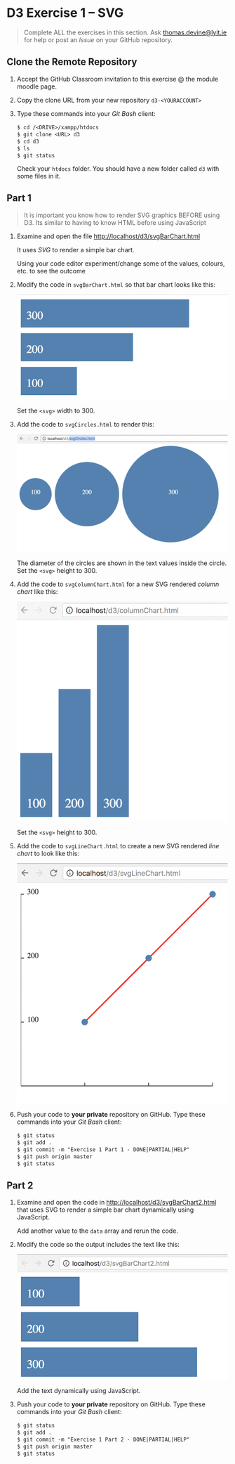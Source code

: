 # D3 Exercise 1 – SVG

> Complete ALL the exercises in this section. Ask thomas.devine@lyit.ie for help or post an *Issue* on your GitHub repository.


## Clone the Remote Repository

1.	Accept the GitHub Classroom invitation to this exercise @ the module moodle page.

1.	Copy the clone URL from your new repository ``d3-<YOURACCOUNT>``

1.	Type these commands into your *Git Bash* client:

	```
	$ cd /<DRIVE>/xampp/htdocs   
	$ git clone <URL> d3
	$ cd d3
	$ ls
	$ git status

	```

	Check your ``htdocs`` folder.  You should have a new folder called ``d3`` with some files in it.

		

## Part 1

> It is important you know how to render SVG graphics BEFORE using D3.  Its similar to having to know HTML before using JavaScript

1.	Examine and open the file [http://localhost/d3/svgBarChart.html](http://localhost/d3/svgBarChart.html)

	It uses *SVG* to render a simple bar chart.  

	Using your code editor experiment/change some of the values, colours, etc. to see the outcome

1.	Modify the code in ``svgBarChart.html`` so that bar chart looks like this:

	![img](../images/barChart2.png)

	Set the ``<svg>`` width to 300.


1.	Add the code to ``svgCircles.html`` to render this:

	![img](../images/svgCircles.png)

	The diameter of the circles are shown in the text values inside the circle.  Set the ``<svg>`` height to 300.

1.	Add the code to ``svgColumnChart.html`` for a new SVG rendered *column chart* like this:

	![img](../images/columnChart1.png)

	Set the ``<svg>`` height to 300.

1.	Add the code to ``svgLineChart.html`` to create a new SVG rendered *line chart* to look like this:

	![img](../images/lineChart1.png)

1.	Push your code to **your private** repository on GitHub.  Type these commands into your *Git Bash* client:

	```
	$ git status
	$ git add .
	$ git commit -m "Exercise 1 Part 1 - DONE|PARTIAL|HELP"
	$ git push origin master
	$ git status

	```

## Part 2

1.	Examine and open the code in [http://localhost/d3/svgBarChart2.html](http://localhost/d3/svgBarChart2.html) that uses SVG to render a simple bar chart dynamically using JavaScript.  
	
	Add another value to the ``data`` array and rerun the code.

1.	Modify the code so the output includes the text like this:

	![img](../images/barChart3.png)

	Add the text dynamically using JavaScript.

1.	Push your code to **your private** repository on GitHub.  Type these commands into your *Git Bash* client:

	```
	$ git status
	$ git add .
	$ git commit -m "Exercise 1 Part 2 - DONE|PARTIAL|HELP"
	$ git push origin master
	$ git status

	```
